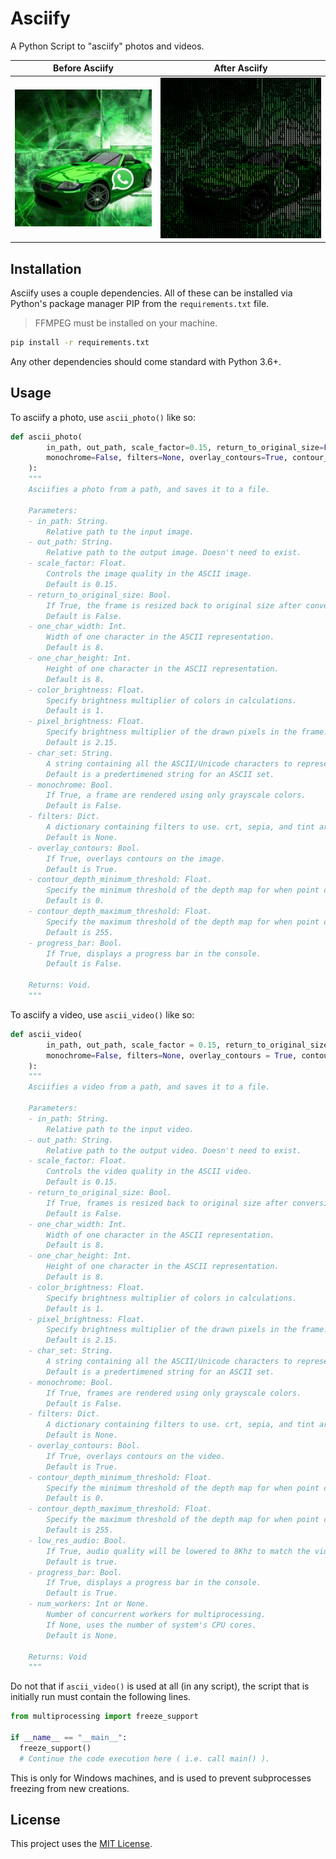 # Asciify
A Python Script to "asciify" photos and videos.

Before Asciify| After Asciify
:-:|:-:
![Pre-Asciify](https://github.com/TheNebulo/Asciify/blob/main/photo_pre.jpg?raw=true) | ![Post-Asciify](https://github.com/TheNebulo/Asciify/blob/main/photo_post.png?raw=true) 



## Installation

Asciify uses a couple dependencies. All of these can be installed via Python's package manager PIP from the `requirements.txt` file.

> FFMPEG must be installed on your machine.

```bash
pip install -r requirements.txt
```

Any other dependencies should come standard with Python 3.6+.

## Usage

To asciify a photo, use `ascii_photo()` like so:

```python
def ascii_photo(
        in_path, out_path, scale_factor=0.15, return_to_original_size=False, one_char_width=8, one_char_height=8, color_brightness=1, pixel_brightness=2.15, char_set = "$@B%8&WM#*oahkbdpqwmZO0QLCJUYXzcvunxrjft/\\|()1{}[]?-_+~<>i!lI;:,\"^`'. ",
        monochrome=False, filters=None, overlay_contours=True, contour_depth_minimum_threshold = 0, contour_depth_maximum_threshold = 255, progress_bar=False
    ):
    """
    Asciifies a photo from a path, and saves it to a file.

    Parameters:
    - in_path: String.
        Relative path to the input image.
    - out_path: String.
        Relative path to the output image. Doesn't need to exist.
    - scale_factor: Float.
        Controls the image quality in the ASCII image.
        Default is 0.15.
    - return_to_original_size: Bool.
        If True, the frame is resized back to original size after conversion (loses quality).
        Default is False.
    - one_char_width: Int.
        Width of one character in the ASCII representation.
        Default is 8.
    - one_char_height: Int.
        Height of one character in the ASCII representation.
        Default is 8.
    - color_brightness: Float.
        Specify brightness multiplier of colors in calculations.
        Default is 1.
    - pixel_brightness: Float.
        Specify brightness multiplier of the drawn pixels in the frame.
        Default is 2.15.
    - char_set: String.
        A string containing all the ASCII/Unicode characters to represent pixels (going from lightest to darkest.)
        Default is a predertimened string for an ASCII set.
    - monochrome: Bool.
        If True, a frame are rendered using only grayscale colors.
        Default is False.
    - filters: Dict.
        A dictionary containing filters to use. crt, sepia, and tint are boolean keys, and tint requires a tint_color key with a color tuple (0-255).
        Default is None.
    - overlay_contours: Bool.
        If True, overlays contours on the image.
        Default is True.
    - contour_depth_minimum_threshold: Float.
        Specify the minimum threshold of the depth map for when point contours are drawn. Must be between (0-255).
        Default is 0.
    - contour_depth_maximum_threshold: Float.
        Specify the maximum threshold of the depth map for when point contours are drawn. Must be between (0-255).
        Default is 255.
    - progress_bar: Bool.
        If True, displays a progress bar in the console.
        Default is False.
        
    Returns: Void.
    """
```

To asciify a video, use `ascii_video()` like so:

```python
def ascii_video(
        in_path, out_path, scale_factor = 0.15, return_to_original_size=False, one_char_width = 8, one_char_height = 8, color_brightness=1, pixel_brightness=2.15, char_set = "$@B%8&WM#*oahkbdpqwmZO0QLCJUYXzcvunxrjft/\\|()1{}[]?-_+~<>i!lI;:,\"^`'. ",
        monochrome=False, filters=None, overlay_contours = True, contour_depth_minimum_threshold = 0, contour_depth_maximum_threshold = 255, low_res_audio = True, progress_bar = True, num_workers=None
    ):
    """
    Asciifies a video from a path, and saves it to a file.

    Parameters:
    - in_path: String.
        Relative path to the input video.
    - out_path: String.
        Relative path to the output video. Doesn't need to exist.
    - scale_factor: Float.
        Controls the video quality in the ASCII video.
        Default is 0.15.
    - return_to_original_size: Bool.
        If True, frames is resized back to original size after conversion (loses quality).
        Default is False.
    - one_char_width: Int.
        Width of one character in the ASCII representation.
        Default is 8.
    - one_char_height: Int.
        Height of one character in the ASCII representation.
        Default is 8.
    - color_brightness: Float.
        Specify brightness multiplier of colors in calculations.
        Default is 1.
    - pixel_brightness: Float.
        Specify brightness multiplier of the drawn pixels in the frame.
        Default is 2.15.
    - char_set: String.
        A string containing all the ASCII/Unicode characters to represent pixels (going from lightest to darkest.)
        Default is a predertimened string for an ASCII set.
    - monochrome: Bool.
        If True, frames are rendered using only grayscale colors.
        Default is False.
    - filters: Dict.
        A dictionary containing filters to use. crt, sepia, and tint are boolean keys, and tint requires a tint_color key with a color tuple (0-255).
        Default is None.
    - overlay_contours: Bool.
        If True, overlays contours on the video.
        Default is True.
    - contour_depth_minimum_threshold: Float.
        Specify the minimum threshold of the depth map for when point contours are drawn. Must be between (0-255).
        Default is 0.
    - contour_depth_maximum_threshold: Float.
        Specify the maximum threshold of the depth map for when point contours are drawn. Must be between (0-255).
        Default is 255.
    - low_res_audio: Bool.
        If True, audio quality will be lowered to 8Khz to match the video.
        Default is true.
    - progress_bar: Bool.
        If True, displays a progress bar in the console.
        Default is True.
    - num_workers: Int or None.
        Number of concurrent workers for multiprocessing.
        If None, uses the number of system's CPU cores.
        Default is None.
        
    Returns: Void
    """
```

Do not that if `ascii_video()` is used at all (in any script), the script that is initially run must contain the following lines.

```python
from multiprocessing import freeze_support

if __name__ == "__main__":
  freeze_support()
  # Continue the code execution here ( i.e. call main() ).
```

This is only for Windows machines, and is used to prevent subprocesses freezing from new creations.

## License
This project uses the [MIT License](https://choosealicense.com/licenses/mit/).
